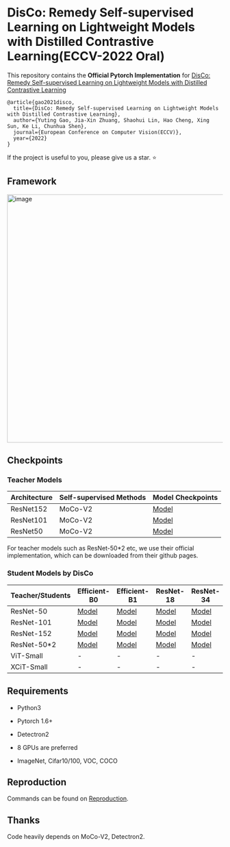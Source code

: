 # DisCo: Remedy Self-supervised Learning on Lightweight Models with Distilled Contrastive Learning(ECCV-2022 Oral)



This repository contains the **Official Pytorch Implementation** for [DisCo: Remedy Self-supervised Learning on Lightweight Models with Distilled Contrastive Learning](https://arxiv.org/abs/2104.09124)

```
@article{gao2021disco,
  title={DisCo: Remedy Self-supervised Learning on Lightweight Models with Distilled Contrastive Learning},
  author={Yuting Gao, Jia-Xin Zhuang, Shaohui Lin, Hao Cheng, Xing Sun, Ke Li, Chunhua Shen},
  journal={European Conference on Computer Vision(ECCV)},
  year={2022}
}
```

If the project is useful to you, please give us a star. ⭐️


## Framework

<img width="580" alt="image" src="https://user-images.githubusercontent.com/22510464/124569124-3f0a1800-de78-11eb-8734-dfe86d87197d.png">


## Checkpoints

### Teacher Models 

| Architecture | Self-supervised Methods | Model Checkpoints                                            |
| :----------- | ----------------------- | ------------------------------------------------------------ |
| ResNet152    | MoCo-V2                 | [Model](https://drive.google.com/file/d/1HwBJG16zCIQ1-ILa7cvGEAYaKlkWK3mG/view?usp=sharing) |
| ResNet101    | MoCo-V2                 | [Model](https://drive.google.com/file/d/1gi6_qbr921hnyth6RIkZtzQOp8IYZ5Tb/view?usp=sharing) |
| ResNet50     | MoCo-V2                 | [Model](https://drive.google.com/file/d/10eDoXeDgK4MlfjDDbV1R7n3uSPlzs-1q/view?usp=sharing) |

For teacher models such as ResNet-50*2 etc, we use their official implementation, which can be downloaded from their github pages. 

### Student Models by DisCo

| Teacher/Students | Efficient-B0   |   Efficient-B1   | ResNet-18  | ResNet-34 | MobileNet-v3-Large |Vit-Tiny   | XCiT-Tiny                                                   |
| ----------------| --------------------------- | --------------------------- | --------------------------- | ------------------------------------------------------------ | ------------------------------------------------------------ | ------------------------------------------------------------ | ------------------------------------------------------------ |
| ResNet-50        | [Model](https://drive.google.com/file/d/1poiuaKdezRuhmOprA-kP2hNRyWEeYaZI/view?usp=sharing) | [Model](https://drive.google.com/file/d/1IXEGljlbn7Jt1dcjpnT9-9oKX0rXkvWa/view?usp=sharing) | [Model](https://drive.google.com/file/d/10Ry3OPGsc_pS6LGh03eJ2ASO26_utncG/view?usp=sharing) | [Model](https://drive.google.com/file/d/1XuVT575g-hsg-wuvyqxcS02j-7zQsU3G/view?usp=sharing) | [Model](https://drive.google.com/file/d/1Kv8D3WqVWbajReATP0Rqp1BXSf0q8xiU/view?usp=sharing) |-                                                            | -                                                            ||
| ResNet-101       | [Model](https://drive.google.com/file/d/1XjwWiw_IXgOIxQKrPK5wQSgSlr8XsHzl/view?usp=sharing) | [Model](https://drive.google.com/file/d/1rgbU317OovdFjSXqDEjAB6SFj95gWOWS/view?usp=sharing) | [Model](https://drive.google.com/file/d/103NHdXrLi7my1cB9aQR8BR7fcn-D89zi/view?usp=sharing) | [Model](https://drive.google.com/file/d/1HTF-6p6Sj0B4H8UYC6NJAKYXbPkoiUDd/view?usp=sharing)|[Model](https://drive.google.com/file/d/1qc5DcHXo_BFHsblcIgMn3KBXIAZUOZwN/view?usp=sharing)|-                                                            | -                                                            |
| ResNet-152       | [Model](https://drive.google.com/file/d/1XjwWiw_IXgOIxQKrPK5wQSgSlr8XsHzl/view?usp=sharing) | [Model](https://drive.google.com/file/d/1r3o_mL1ETC-jlIjIBPYfXJ_bxpRQ1qHB/view?usp=sharing) | [Model](https://drive.google.com/file/d/1AqZJ8iJPDkLgRbvOFUXySnk3ZVJVqKHX/view?usp=sharing) | [Model](https://drive.google.com/file/d/14bfR6Tjk_eSMG72vnP6QYAiMqVNw0m1c/view?usp=sharing) | [Model](https://drive.google.com/file/d/1x1UdcYFxbnfn-TpDyhmZsJupz3-5rWKm/view?usp=sharing) |-                                                            | -                                                            |
| ResNet-50*2      | [Model](https://drive.google.com/file/d/1ZxnmazOZ90POpj_1ynrDvI_2kF6mXyoe/view?usp=sharing) | [Model](https://drive.google.com/file/d/1CpW2ZP_HeFgVaFNP4Ne96eSPMdFrsDsc/view?usp=sharing) | [Model](https://drive.google.com/file/d/15s3fbwD8u0kceEO9Nu158xeb-fRY9h5R/view?usp=sharing) | [Model](https://drive.google.com/file/d/1THz_B0rdtSx5J-Ifo-9sW9-qI2eNXPCz/view?usp=sharing) | [Model](https://drive.google.com/file/d/1xFE_ds6aesMP7-BUDxUSONPwOyQnYB9k/view?usp=share_link) |-                                                            | -                                                            |
| ViT-Small        | -                                                            | -                                                            | -                                                            |-                                                            |-                                                            | [Model](https://drive.google.com/file/d/1wgswIc_7LLyEjmXha5PGfihDbsyzIZqy/view?usp=share_link) | -                                                            |
| XCiT-Small       | -                                                            | -                                                            | -                                                            | -                                                            |-                                                            | -                                                            | [Model](https://drive.google.com/file/d/1fxaqR-diiZ5ufQx5f0cZ1nJKCa1CCo_1/view?usp=sharing) |



## Requirements

* Python3
* Pytorch 1.6+
* Detectron2

* 8 GPUs are preferred
* ImageNet, Cifar10/100, VOC, COCO


## Reproduction
Commands can be found on [Reproduction](./Reproduction.md).

## Thanks
Code heavily depends on MoCo-V2, Detectron2.
